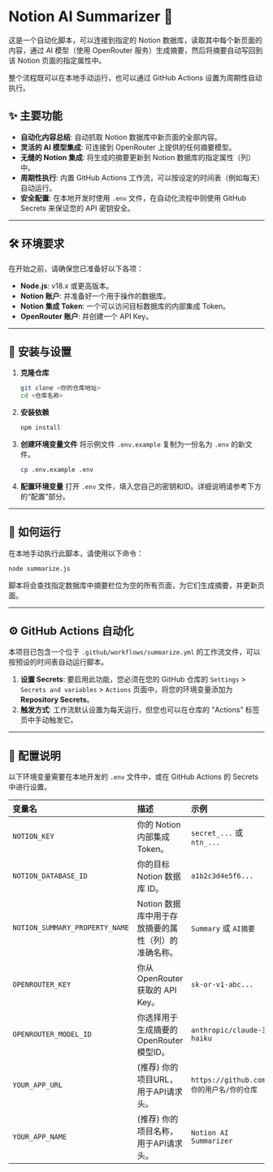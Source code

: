 # Notion AI Summarizer 🤖️

这是一个自动化脚本，可以连接到指定的 Notion 数据库，读取其中每个新页面的内容，通过 AI 模型（使用 OpenRouter 服务）生成摘要，然后将摘要自动写回到该 Notion 页面的指定属性中。

整个流程既可以在本地手动运行，也可以通过 GitHub Actions 设置为周期性自动执行。

## ✨ 主要功能

  * **自动化内容总结**: 自动抓取 Notion 数据库中新页面的全部内容。
  * **灵活的 AI 模型集成**: 可连接到 OpenRouter 上提供的任何摘要模型。
  * **无缝的 Notion 集成**: 将生成的摘要更新到 Notion 数据库的指定属性（列）中。
  * **周期性执行**: 内置 GitHub Actions 工作流，可以按设定的时间表（例如每天）自动运行。
  * **安全配置**: 在本地开发时使用 `.env` 文件，在自动化流程中则使用 GitHub Secrets 来保证您的 API 密钥安全。

-----

## 🛠️ 环境要求

在开始之前，请确保您已准备好以下各项：

  * **Node.js**: v18.x 或更高版本。
  * **Notion 账户**: 并准备好一个用于操作的数据库。
  * **Notion 集成 Token**: 一个可以访问目标数据库的内部集成 Token。
  * **OpenRouter 账户**: 并创建一个 API Key。

-----

## 🚀 安装与设置

1.  **克隆仓库**

    ```bash
    git clone <你的仓库地址>
    cd <仓库名称>
    ```

2.  **安装依赖**

    ```bash
    npm install
    ```

3.  **创建环境变量文件**
    将示例文件 `.env.example` 复制为一份名为 `.env` 的新文件。

    ```bash
    cp .env.example .env
    ```

4.  **配置环境变量**
    打开 `.env` 文件，填入您自己的密钥和ID。详细说明请参考下方的“配置”部分。

-----

## 🏃 如何运行

在本地手动执行此脚本，请使用以下命令：

```bash
node summarize.js
```

脚本将会查找指定数据库中摘要栏位为空的所有页面，为它们生成摘要，并更新页面。

-----

## ⚙️ GitHub Actions 自动化

本项目已包含一个位于 `.github/workflows/summarize.yml` 的工作流文件，可以按预设的时间表自动运行脚本。

1.  **设置 Secrets**: 要启用此功能，您必须在您的 GitHub 仓库的 `Settings` \> `Secrets and variables` \> `Actions` 页面中，将您的环境变量添加为 **Repository Secrets**。
2.  **触发方式**: 工作流默认设置为每天运行，但您也可以在仓库的 "Actions" 标签页中手动触发它。

-----

## 🔑 配置说明

以下环境变量需要在本地开发的 `.env` 文件中，或在 GitHub Actions 的 Secrets 中进行设置。

| 变量名 | 描述 | 示例 |
| :--- | :--- | :--- |
| `NOTION_KEY` | 你的 Notion 内部集成 Token。 | `secret_...` 或 `ntn_...` |
| `NOTION_DATABASE_ID`| 你的目标 Notion 数据库 ID。 | `a1b2c3d4e5f6...` |
| `NOTION_SUMMARY_PROPERTY_NAME`| Notion 数据库中用于存放摘要的属性（列）的准确名称。 | `Summary` 或 `AI摘要` |
| `OPENROUTER_KEY` | 你从 OpenRouter 获取的 API Key。 | `sk-or-v1-abc...` |
| `OPENROUTER_MODEL_ID`| 你选择用于生成摘要的 OpenRouter 模型ID。 | `anthropic/claude-3-haiku` |
| `YOUR_APP_URL` | (推荐) 你的项目URL，用于API请求头。 | `https://github.com/你的用户名/你的仓库` |
| `YOUR_APP_NAME` | (推荐) 你的项目名称，用于API请求头。 | `Notion AI Summarizer` |